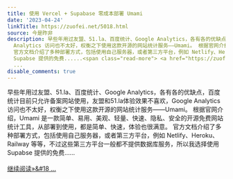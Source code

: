 ```yaml
---
title: 使用 Vercel + Supabase 零成本部署 Umami
date: '2023-04-24'
linkTitle: https://zuofei.net/5018.html
source: 今是昨非
description: 早些年用过友盟、51.la、百度统计、Google Analytics，各有各的优缺点，百度统计目前只允许备案网站使用，友盟和51.la体验效果不喜欢，Google
  Analytics 访问也不太好，权衡之下使用这款开源的网站统计服务——Umami。 根据官网介绍，Umami 是一款简单、易用、美观、轻量、快速、隐私、安全的开源免费网站统计工具，从部署到使用，都是简单、快速，体验也很满意。
  官方文档介绍了多种部署方式，包括使用自己服务器，或者第三方平台，例如 Netlify、Heroku、Railway 等等，不过这些第三方平台一般都不提供数据库服务，所以我选择使用
  Supabse 提供的免费......<span class="read-more"> <a href="https://zuofei.net/5018.html"><br/><br/>继续阅读&#187;&#18
  ...
disable_comments: true
---
```

早些年用过友盟、51.la、百度统计、Google Analytics，各有各的优缺点，百度统计目前只允许备案网站使用，友盟和51.la体验效果不喜欢，Google Analytics 访问也不太好，权衡之下使用这款开源的网站统计服务——Umami。 根据官网介绍，Umami 是一款简单、易用、美观、轻量、快速、隐私、安全的开源免费网站统计工具，从部署到使用，都是简单、快速，体验也很满意。 官方文档介绍了多种部署方式，包括使用自己服务器，或者第三方平台，例如 Netlify、Heroku、Railway 等等，不过这些第三方平台一般都不提供数据库服务，所以我选择使用 Supabse 提供的免费......<span class="read-more"> <a href="https://zuofei.net/5018.html"><br/><br/>继续阅读&#187;&#18 ...